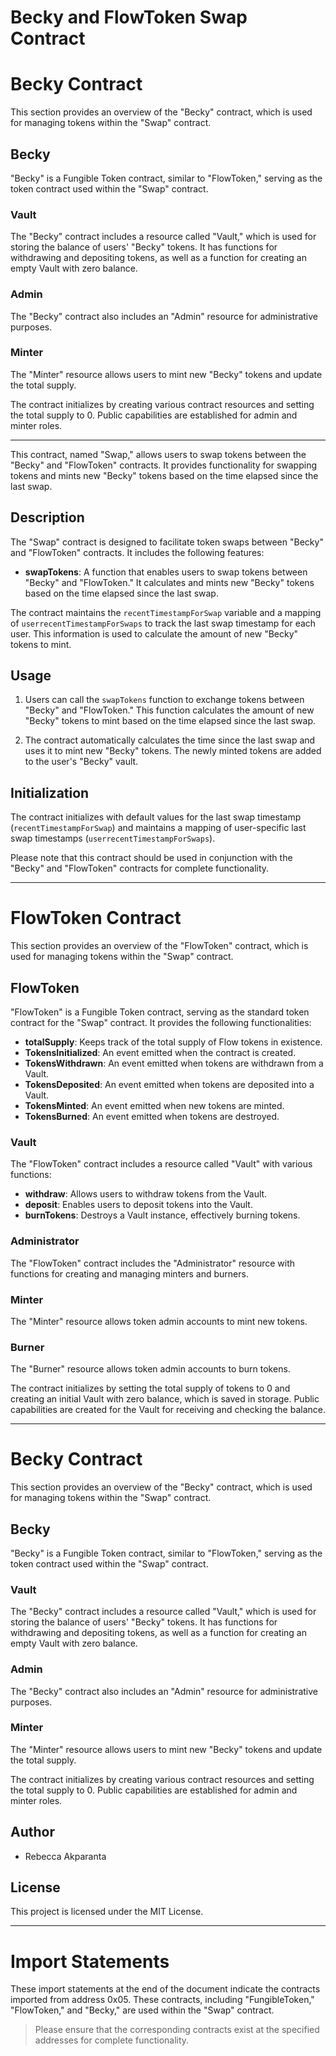 # Becky and FlowToken Swap Contract

# Becky Contract

This section provides an overview of the "Becky" contract, which is used for managing tokens within the "Swap" contract.

## Becky

"Becky" is a Fungible Token contract, similar to "FlowToken," serving as the token contract used within the "Swap" contract.

### Vault

The "Becky" contract includes a resource called "Vault," which is used for storing the balance of users' "Becky" tokens. It has functions for withdrawing and depositing tokens, as well as a function for creating an empty Vault with zero balance.

### Admin

The "Becky" contract also includes an "Admin" resource for administrative purposes.

### Minter

The "Minter" resource allows users to mint new "Becky" tokens and update the total supply.

The contract initializes by creating various contract resources and setting the total supply to 0. Public capabilities are established for admin and minter roles.

---

This contract, named "Swap," allows users to swap tokens between the "Becky" and "FlowToken" contracts. It provides functionality for swapping tokens and mints new "Becky" tokens based on the time elapsed since the last swap.

## Description

The "Swap" contract is designed to facilitate token swaps between "Becky" and "FlowToken" contracts. It includes the following features:

- **swapTokens**: A function that enables users to swap tokens between "Becky" and "FlowToken." It calculates and mints new "Becky" tokens based on the time elapsed since the last swap.

The contract maintains the `recentTimestampForSwap` variable and a mapping of `userrecentTimestampForSwaps` to track the last swap timestamp for each user. This information is used to calculate the amount of new "Becky" tokens to mint.

## Usage

1. Users can call the `swapTokens` function to exchange tokens between "Becky" and "FlowToken." This function calculates the amount of new "Becky" tokens to mint based on the time elapsed since the last swap.

2. The contract automatically calculates the time since the last swap and uses it to mint new "Becky" tokens. The newly minted tokens are added to the user's "Becky" vault.

## Initialization

The contract initializes with default values for the last swap timestamp (`recentTimestampForSwap`) and maintains a mapping of user-specific last swap timestamps (`userrecentTimestampForSwaps`).

Please note that this contract should be used in conjunction with the "Becky" and "FlowToken" contracts for complete functionality.

---

# FlowToken Contract

This section provides an overview of the "FlowToken" contract, which is used for managing tokens within the "Swap" contract.

## FlowToken

"FlowToken" is a Fungible Token contract, serving as the standard token contract for the "Swap" contract. It provides the following functionalities:

- **totalSupply**: Keeps track of the total supply of Flow tokens in existence.
- **TokensInitialized**: An event emitted when the contract is created.
- **TokensWithdrawn**: An event emitted when tokens are withdrawn from a Vault.
- **TokensDeposited**: An event emitted when tokens are deposited into a Vault.
- **TokensMinted**: An event emitted when new tokens are minted.
- **TokensBurned**: An event emitted when tokens are destroyed.

### Vault

The "FlowToken" contract includes a resource called "Vault" with various functions:

- **withdraw**: Allows users to withdraw tokens from the Vault.
- **deposit**: Enables users to deposit tokens into the Vault.
- **burnTokens**: Destroys a Vault instance, effectively burning tokens.

### Administrator

The "FlowToken" contract includes the "Administrator" resource with functions for creating and managing minters and burners.

### Minter

The "Minter" resource allows token admin accounts to mint new tokens.

### Burner

The "Burner" resource allows token admin accounts to burn tokens.

The contract initializes by setting the total supply of tokens to 0 and creating an initial Vault with zero balance, which is saved in storage. Public capabilities are created for the Vault for receiving and checking the balance.

---

# Becky Contract

This section provides an overview of the "Becky" contract, which is used for managing tokens within the "Swap" contract.

## Becky

"Becky" is a Fungible Token contract, similar to "FlowToken," serving as the token contract used within the "Swap" contract.

### Vault

The "Becky" contract includes a resource called "Vault," which is used for storing the balance of users' "Becky" tokens. It has functions for withdrawing and depositing tokens, as well as a function for creating an empty Vault with zero balance.

### Admin

The "Becky" contract also includes an "Admin" resource for administrative purposes.

### Minter

The "Minter" resource allows users to mint new "Becky" tokens and update the total supply.

The contract initializes by creating various contract resources and setting the total supply to 0. Public capabilities are established for admin and minter roles.

## Author

- Rebecca Akparanta

## License

This project is licensed under the MIT License.

---

# Import Statements

These import statements at the end of the document indicate the contracts imported from address 0x05. These contracts, including "FungibleToken," "FlowToken," and "Becky," are used within the "Swap" contract.

>Please ensure that the corresponding contracts exist at the specified addresses for complete functionality.

